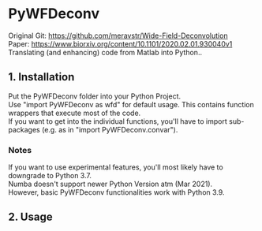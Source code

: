 # PyWFDeconv
Original Git: https://github.com/meravstr/Wide-Field-Deconvolution  
Paper: https://www.biorxiv.org/content/10.1101/2020.02.01.930040v1  
Translating (and enhancing) code from Matlab into Python..   


## 1. Installation  
Put the PyWFDeconv folder into your Python Project.  
Use "import PyWFDeconv as wfd" for default usage. This contains function wrappers that execute most of the code.  
If you want to get into the individual functions, you'll have to import sub-packages (e.g. as in "import PyWFDeconv.convar").  
### Notes  
If you want to use experimental features, you'll most likely have to downgrade to Python 3.7.  
Numba doesn't support newer Python Version atm (Mar 2021).  
However, basic PyWFDeconv functionalities work with Python 3.9.

## 2. Usage
